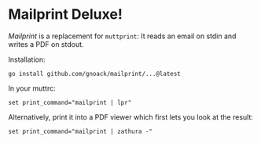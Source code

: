 # Mailprint Deluxe!

*Mailprint* is a replacement for `muttprint`: It reads an email on
stdin and writes a PDF on stdout.

Installation:

```
go install github.com/gnoack/mailprint/...@latest
```

In your muttrc:

```
set print_command="mailprint | lpr"
```

Alternatively, print it into a PDF viewer which first lets you look at
the result:

```
set print_command="mailprint | zathura -"
```
